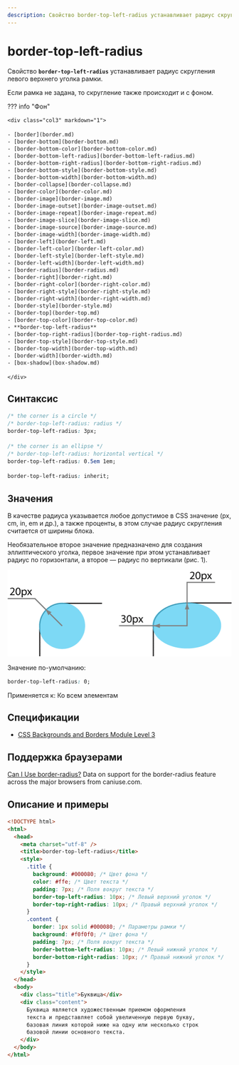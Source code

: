 ```yaml
---
description: Свойство border-top-left-radius устанавливает радиус скругления левого верхнего уголка рамки
---
```


# border-top-left-radius

Свойство **`border-top-left-radius`** устанавливает радиус скругления левого верхнего уголка рамки.

Если рамка не задана, то скругление также происходит и с фоном.

??? info "Фон"

    <div class="col3" markdown="1">

    - [border](border.md)
    - [border-bottom](border-bottom.md)
    - [border-bottom-color](border-bottom-color.md)
    - [border-bottom-left-radius](border-bottom-left-radius.md)
    - [border-bottom-right-radius](border-bottom-right-radius.md)
    - [border-bottom-style](border-bottom-style.md)
    - [border-bottom-width](border-bottom-width.md)
    - [border-collapse](border-collapse.md)
    - [border-color](border-color.md)
    - [border-image](border-image.md)
    - [border-image-outset](border-image-outset.md)
    - [border-image-repeat](border-image-repeat.md)
    - [border-image-slice](border-image-slice.md)
    - [border-image-source](border-image-source.md)
    - [border-image-width](border-image-width.md)
    - [border-left](border-left.md)
    - [border-left-color](border-left-color.md)
    - [border-left-style](border-left-style.md)
    - [border-left-width](border-left-width.md)
    - [border-radius](border-radius.md)
    - [border-right](border-right.md)
    - [border-right-color](border-right-color.md)
    - [border-right-style](border-right-style.md)
    - [border-right-width](border-right-width.md)
    - [border-style](border-style.md)
    - [border-top](border-top.md)
    - [border-top-color](border-top-color.md)
    - **border-top-left-radius**
    - [border-top-right-radius](border-top-right-radius.md)
    - [border-top-style](border-top-style.md)
    - [border-top-width](border-top-width.md)
    - [border-width](border-width.md)
    - [box-shadow](box-shadow.md)

    </div>

## Синтаксис

```css
/* the corner is a circle */
/* border-top-left-radius: radius */
border-top-left-radius: 3px;

/* the corner is an ellipse */
/* border-top-left-radius: horizontal vertical */
border-top-left-radius: 0.5em 1em;

border-top-left-radius: inherit;
```

## Значения

В качестве радиуса указывается любое допустимое в CSS значение (px, cm, in, em и др.), а также проценты, в этом случае радиус скругления считается от ширины блока.

Необязательное второе значение предназначено для создания эллиптического уголка, первое значение при этом устанавливает радиус по горизонтали, а второе — радиус по вертикали (рис. 1).

![Рис. 1. Радиус скругления для создания разных типов уголков](css_border-top-left-radius_1.png)

Значение по-умолчанию:

```css
border-top-left-radius: 0;
```

Применяется к: Ко всем элементам

## Спецификации

- [CSS Backgrounds and Borders Module Level 3](http://dev.w3.org/csswg/css3-background/#border-top-left-radius)

## Поддержка браузерами

<p class="ciu_embed" data-feature="border-radius" data-periods="future_1,current,past_1,past_2">
  <a href="http://caniuse.com/#feat=border-radius">Can I Use border-radius?</a> Data on support for the border-radius feature across the major browsers from caniuse.com.
</p>

## Описание и примеры

```html
<!DOCTYPE html>
<html>
  <head>
    <meta charset="utf-8" />
    <title>border-top-left-radius</title>
    <style>
      .title {
        background: #000080; /* Цвет фона */
        color: #ffe; /* Цвет текста */
        padding: 7px; /* Поля вокруг текста */
        border-top-left-radius: 10px; /* Левый верхний уголок */
        border-top-right-radius: 10px; /* Правый верхний уголок */
      }
      .content {
        border: 1px solid #000080; /* Параметры рамки */
        background: #f0f0f0; /* Цвет фона */
        padding: 7px; /* Поля вокруг текста */
        border-bottom-left-radius: 10px; /* Левый нижний уголок */
        border-bottom-right-radius: 10px; /* Правый нижний уголок */
      }
    </style>
  </head>
  <body>
    <div class="title">Буквица</div>
    <div class="content">
      Буквица является художественным приемом оформления
      текста и представляет собой увеличенную первую букву,
      базовая линия которой ниже на одну или несколько строк
      базовой линии основного текста.
    </div>
  </body>
</html>
```
